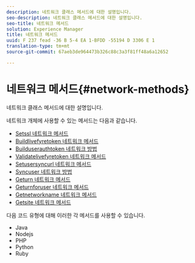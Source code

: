 ```yaml
---
description: 네트워크 클래스 메서드에 대한 설명입니다.
seo-description: 네트워크 클래스 메서드에 대한 설명입니다.
seo-title: 네트워크 메서드
solution: Experience Manager
title: 네트워크 메서드
uuid: F 237 fead -36 B 5-4 EA 1-BFDD -55194 D 3306 E 1
translation-type: tm+mt
source-git-commit: 67aeb3de964473b326c88c3a3f81ff48a6a12652

---
```



# 네트워크 메서드{#network-methods}

네트워크 클래스 메서드에 대한 설명입니다.

네트워크 개체에 사용할 수 있는 메서드는 다음과 같습니다.

* [Setssl 네트워크 메서드](#r_setssl_method)
* [Buildlivefyretoken 네트워크 메서드](#r_buildlivefyretoken_method)
* [Builduserauthtoken 네트워크 방법](#r_builduserauthtoken_method)
* [Validatelivefyretoken 네트워크 메서드](#validatelivefyretoken_method)
* [Setusersyncurl 네트워크 메서드](#r_setusersyncurl_method)
* [Syncuser 네트워크 방법](#r_syncuser_method)
* [Geturn 네트워크 메서드](#r_geturn_method)
* [Geturnforuser 네트워크 메서드](#r_geturnforuser_method)
* [Getnetworkname 네트워크 메서드](#r_getnetworkname_method)
* [Getsite 네트워크 메서드](#r_getsite_method)

다음 코드 유형에 대해 이러한 각 메서드를 사용할 수 있습니다.

* Java
* Nodejs
* PHP
* Python
* Ruby

